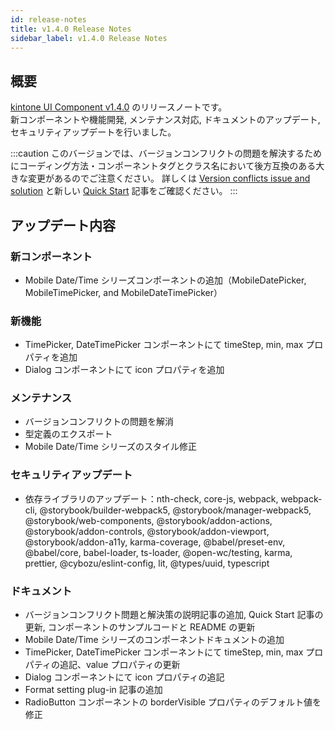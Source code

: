 ```yaml
---
id: release-notes
title: v1.4.0 Release Notes
sidebar_label: v1.4.0 Release Notes
---
```


## 概要

[kintone UI Component v1.4.0](https://github.com/kintone-labs/kintone-ui-component/releases/tag/v1.4.0) のリリースノートです。<br/>
新コンポーネントや機能開発, メンテナンス対応, ドキュメントのアップデート, セキュリティアップデートを行いました。

:::caution
このバージョンでは、バージョンコンフリクトの問題を解決するためにコーディング方法・コンポーネントタグとクラス名において後方互換のある大きな変更があるのでご注意ください。
詳しくは [Version conflicts issue and solution](../guides/version-conflicts-issue-solution) と新しい [Quick Start](../getting-started/quick-start) 記事をご確認ください。
:::
## アップデート内容
### 新コンポーネント
- Mobile Date/Time シリーズコンポーネントの追加（MobileDatePicker, MobileTimePicker, and MobileDateTimePicker）
### 新機能
- TimePicker, DateTimePicker コンポーネントにて timeStep, min, max プロパティを追加
- Dialog コンポーネントにて icon プロパティを追加
### メンテナンス
- バージョンコンフリクトの問題を解消
- 型定義のエクスポート
- Mobile Date/Time シリーズのスタイル修正
### セキュリティアップデート
- 依存ライブラリのアップデート：nth-check, core-js, webpack, webpack-cli, @storybook/builder-webpack5, @storybook/manager-webpack5, @storybook/web-components, @storybook/addon-actions, @storybook/addon-controls, @storybook/addon-viewport, @storybook/addon-a11y, karma-coverage, @babel/preset-env, @babel/core, babel-loader, ts-loader, @open-wc/testing, karma, prettier, @cybozu/eslint-config, lit, @types/uuid, typescript

### ドキュメント
- バージョンコンフリクト問題と解決策の説明記事の追加, Quick Start 記事の更新, コンポーネントのサンプルコードと README の更新
- Mobile Date/Time シリーズのコンポーネントドキュメントの追加
- TimePicker, DateTimePicker コンポーネントにて timeStep, min, max プロパティの追記、value プロパティの更新
- Dialog コンポーネントにて icon プロパティの追記
- Format setting plug-in 記事の追加
- RadioButton コンポーネントの borderVisible プロパティのデフォルト値を修正